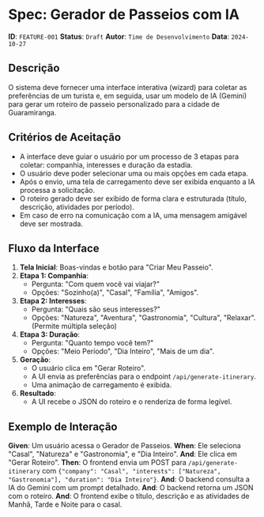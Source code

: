 
# Spec: Gerador de Passeios com IA

**ID**: `FEATURE-001`
**Status**: `Draft`
**Autor**: `Time de Desenvolvimento`
**Data**: `2024-10-27`

## Descrição
O sistema deve fornecer uma interface interativa (wizard) para coletar as preferências de um turista e, em seguida, usar um modelo de IA (Gemini) para gerar um roteiro de passeio personalizado para a cidade de Guaramiranga.

## Critérios de Aceitação
- A interface deve guiar o usuário por um processo de 3 etapas para coletar: companhia, interesses e duração da estadia.
- O usuário deve poder selecionar uma ou mais opções em cada etapa.
- Após o envio, uma tela de carregamento deve ser exibida enquanto a IA processa a solicitação.
- O roteiro gerado deve ser exibido de forma clara e estruturada (título, descrição, atividades por período).
- Em caso de erro na comunicação com a IA, uma mensagem amigável deve ser mostrada.

## Fluxo da Interface

1.  **Tela Inicial**: Boas-vindas e botão para "Criar Meu Passeio".
2.  **Etapa 1: Companhia**:
    - Pergunta: "Com quem você vai viajar?"
    - Opções: "Sozinho(a)", "Casal", "Família", "Amigos".
3.  **Etapa 2: Interesses**:
    - Pergunta: "Quais são seus interesses?"
    - Opções: "Natureza", "Aventura", "Gastronomia", "Cultura", "Relaxar". (Permite múltipla seleção)
4.  **Etapa 3: Duração**:
    - Pergunta: "Quanto tempo você tem?"
    - Opções: "Meio Período", "Dia Inteiro", "Mais de um dia".
5.  **Geração**:
    - O usuário clica em "Gerar Roteiro".
    - A UI envia as preferências para o endpoint `/api/generate-itinerary`.
    - Uma animação de carregamento é exibida.
6.  **Resultado**:
    - A UI recebe o JSON do roteiro e o renderiza de forma legível.

## Exemplo de Interação

**Given**: Um usuário acessa o Gerador de Passeios.
**When**: Ele seleciona "Casal", "Natureza" e "Gastronomia", e "Dia Inteiro".
**And**: Ele clica em "Gerar Roteiro".
**Then**: O frontend envia um POST para `/api/generate-itinerary` com `{"company": "Casal", "interests": ["Natureza", "Gastronomia"], "duration": "Dia Inteiro"}`.
**And**: O backend consulta a IA do Gemini com um prompt detalhado.
**And**: O backend retorna um JSON com o roteiro.
**And**: O frontend exibe o título, descrição e as atividades de Manhã, Tarde e Noite para o casal.
